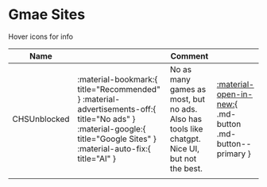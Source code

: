 # Gmae Sites

Hover icons for info

| Name         |                                                                                                                                                                                                                    | Comment                                                                                       |  |
| ------------ | ------------------------------------------------------------------------------------------------------------------------------------------------------------------------------------------------------------------ | --------------------------------------------------------------------------------------------- | ---- |
| CHSUnblocked | :material-bookmark:{ title="Recommended" } :material-advertisements-off:{ title="No ads" } :material-google:{ title="Google Sites" } :material-auto-fix:{ title="AI" } | No as many games as most, but no ads. Also has tools like chatgpt. Nice UI, but not the best. | [:material-open-in-new:](https://chsunblocked.github.io){ .md-button .md-button--primary } |
|              |                                                                                                                                                                                                                    |                                                                                               ||
